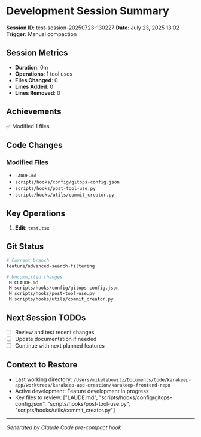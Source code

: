 # Development Session Summary

**Session ID**: test-session-20250723-130227
**Date**: July 23, 2025 13:02
**Trigger**: Manual compaction


## Session Metrics

- **Duration**: 0m
- **Operations**: 1 tool uses
- **Files Changed**: 0
- **Lines Added**: 0
- **Lines Removed**: 0

## Achievements

✅ Modified 1 files

## Code Changes


### Modified Files
- `LAUDE.md`
- `scripts/hooks/config/gitops-config.json`
- `scripts/hooks/post-tool-use.py`
- `scripts/hooks/utils/commit_creator.py`

## Key Operations

1. **Edit**: `test.tsx`

## Git Status

```bash
# Current branch
feature/advanced-search-filtering

# Uncommitted changes
 M CLAUDE.md
 M scripts/hooks/config/gitops-config.json
 M scripts/hooks/post-tool-use.py
 M scripts/hooks/utils/commit_creator.py

```

## Next Session TODOs

- [ ] Review and test recent changes
- [ ] Update documentation if needed
- [ ] Continue with next planned features

## Context to Restore

- Last working directory: `/Users/mikelebowitz/Documents/Code/karakeep-app/worktrees/karakeep-app-creation/karakeep-frontend-repo`
- Active development: Feature development in progress
- Key files to review: ["LAUDE.md", "scripts/hooks/config/gitops-config.json", "scripts/hooks/post-tool-use.py", "scripts/hooks/utils/commit_creator.py"]

---

*Generated by Claude Code pre-compact hook*
